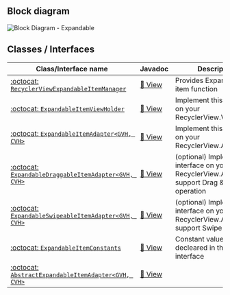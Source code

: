 ## Block diagram

![Block Diagram - Expandable](../images/block-diagram-expand.png)


## Classes / Interfaces

| Class/Interface name                  | Javadoc | Description                                              |
|---------------------------------------|---------|----------------------------------------------------------|
| [:octocat: `RecyclerViewExpandableItemManager`](https://github.com/h6ah4i/android-advancedrecyclerview/blob/master/library/src/main/java/com/h6ah4i/android/widget/advrecyclerview/expandable/RecyclerViewExpandableItemManager.java)     | [:blue_book: View](/javadoc/reference/com/h6ah4i/android/widget/advrecyclerview/expandable/RecyclerViewExpandableItemManager.html) | Provides Expandable item function           　  |
| [:octocat: `ExpandableItemViewHolder`](https://github.com/h6ah4i/android-advancedrecyclerview/blob/master/library/src/main/java/com/h6ah4i/android/widget/advrecyclerview/expandable/ExpandableItemViewHolder.java)                       | [:blue_book: View](/javadoc/reference/com/h6ah4i/android/widget/advrecyclerview/expandable/ExpandableItemViewHolder.html)          | Implement this interface on your RecyclerView.ViewHolder |
| [:octocat: `ExpandableItemAdapter<GVH, CVH>`](https://github.com/h6ah4i/android-advancedrecyclerview/blob/master/library/src/main/java/com/h6ah4i/android/widget/advrecyclerview/expandable/ExpandableItemAdapter.java)                   | [:blue_book: View](/javadoc/reference/com/h6ah4i/android/widget/advrecyclerview/expandable/ExpandableItemAdapter.html)             | Implement this interface on your RecyclerView.Adapter    |
| [:octocat: `ExpandableDraggableItemAdapter<GVH, CVH>`](https://github.com/h6ah4i/android-advancedrecyclerview/blob/master/library/src/main/java/com/h6ah4i/android/widget/advrecyclerview/expandable/ExpandableDraggableItemAdapter.java) | [:blue_book: View](/javadoc/reference/com/h6ah4i/android/widget/advrecyclerview/expandable/ExpandableDraggableItemAdapter.html)    | (optional) Implement this interface on your RecyclerView.Adapter to support Drag & Drop sort operation |
| [:octocat: `ExpandableSwipeableItemAdapter<GVH, CVH>`](https://github.com/h6ah4i/android-advancedrecyclerview/blob/master/library/src/main/java/com/h6ah4i/android/widget/advrecyclerview/expandable/ExpandableSwipeableItemAdapter.java) | [:blue_book: View](/javadoc/reference/com/h6ah4i/android/widget/advrecyclerview/expandable/ExpandableSwipeableItemAdapter.html)    | (optional) Implement this interface on your RecyclerView.Adapter to support Swipe operation |
| [:octocat: `ExpandableItemConstants`](https://github.com/h6ah4i/android-advancedrecyclerview/blob/master/library/src/main/java/com/h6ah4i/android/widget/advrecyclerview/expandable/ExpandableItemConstants.java)                         | [:blue_book: View](/javadoc/reference/com/h6ah4i/android/widget/advrecyclerview/expandable/ExpandableItemConstants.html)           | Constant values area decleared in this interface |
| [:octocat: `AbstractExpandableItemAdapter<GVH, CVH>`](https://github.com/h6ah4i/android-advancedrecyclerview/blob/master/library/src/main/java/com/h6ah4i/android/widget/advrecyclerview/utils/AbstractExpandableItemAdapter.java)        | [:blue_book: View](/javadoc/reference/com/h6ah4i/android/widget/advrecyclerview/utils/AbstractExpandableItemAdapter.html)          | | Adapter class which implements boilerplate code of the `ExpandableItemAdapter` interface |